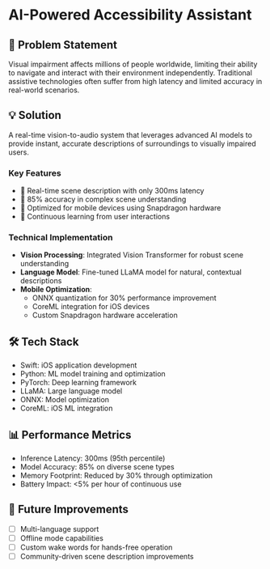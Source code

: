 # AI-Powered Accessibility Assistant

## 🎯 Problem Statement
Visual impairment affects millions of people worldwide, limiting their ability to navigate and interact with their environment independently. Traditional assistive technologies often suffer from high latency and limited accuracy in real-world scenarios.

## 💡 Solution
A real-time vision-to-audio system that leverages advanced AI models to provide instant, accurate descriptions of surroundings to visually impaired users.

### Key Features
- 🚀 Real-time scene description with only 300ms latency
- 🎯 85% accuracy in complex scene understanding
- 📱 Optimized for mobile devices using Snapdragon hardware
- 🔄 Continuous learning from user interactions

### Technical Implementation
- **Vision Processing**: Integrated Vision Transformer for robust scene understanding
- **Language Model**: Fine-tuned LLaMA model for natural, contextual descriptions
- **Mobile Optimization**: 
  - ONNX quantization for 30% performance improvement
  - CoreML integration for iOS devices
  - Custom Snapdragon hardware acceleration

## 🛠️ Tech Stack
- Swift: iOS application development
- Python: ML model training and optimization
- PyTorch: Deep learning framework
- LLaMA: Large language model
- ONNX: Model optimization
- CoreML: iOS ML integration

## 📊 Performance Metrics
- Inference Latency: 300ms (95th percentile)
- Model Accuracy: 85% on diverse scene types
- Memory Footprint: Reduced by 30% through optimization
- Battery Impact: <5% per hour of continuous use

## 🔄 Future Improvements
- [ ] Multi-language support
- [ ] Offline mode capabilities
- [ ] Custom wake words for hands-free operation
- [ ] Community-driven scene description improvements
